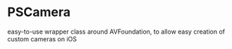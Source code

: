 # PSCamera
easy-to-use wrapper class around AVFoundation, to allow easy creation of custom cameras on iOS
